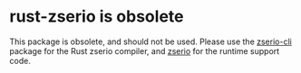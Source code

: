 # rust-zserio is obsolete

This package is obsolete, and should not be used. Please use the
[zserio-cli](https://crates.io/crates/zserio-cli) package for the Rust zserio
compiler, and [zserio](https://crates.io/crates/zserio) for the runtime support
code.
